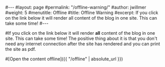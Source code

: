 #---
#layout:    page
#permalink: "/offline-warning/"
#author:    jwillmer
#weight:    5
#menutitle: Offline
#title:     Offline Warning
#excerpt:   If you click on the link below it will render all content of the blog in one site. This can take some time!
#---


#If you click on the link below it will render **all** content of the blog in one site. This can take some time! The positive thing about it is that you don't need any internet connection after the site has rendered and you can print the site as pdf.

#[Open the content offline]({{ "/offline" | absolute_url }})
